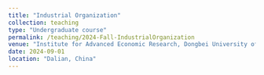 ```yaml
---
title: "Industrial Organization"
collection: teaching
type: "Undergraduate course"
permalink: /teaching/2024-Fall-IndustrialOrganization
venue: "Institute for Advanced Economic Research, Dongbei University of Finance and Economics"
date: 2024-09-01
location: "Dalian, China"
---
```

